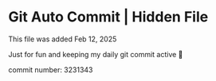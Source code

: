 # Git Auto Commit | Hidden File

This file was added Feb 12, 2025

Just for fun and keeping my daily git commit active 🤪

commit number: 3231343
